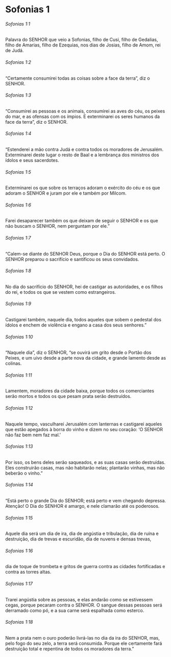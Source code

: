 # Sofonias 1

###### Sofonias 1:1

Palavra do SENHOR que veio a Sofonias, filho de Cusi, filho de Gedalias, filho de Amarias, filho de Ezequias, nos dias de Josias, filho de Amom, rei de Judá.

###### Sofonias 1:2

“Certamente consumirei todas as coisas sobre a face da terra”, diz o SENHOR.

###### Sofonias 1:3

“Consumirei as pessoas e os animais, consumirei as aves do céu, os peixes do mar, e as ofensas com os ímpios. E exterminarei os seres humanos da face da terra”, diz o SENHOR.

###### Sofonias 1:4

“Estenderei a mão contra Judá e contra todos os moradores de Jerusalém. Exterminarei deste lugar o resto de Baal e a lembrança dos ministros dos ídolos e seus sacerdotes.

###### Sofonias 1:5

Exterminarei os que sobre os terraços adoram o exército do céu e os que adoram o SENHOR e juram por ele e também por Milcom.

###### Sofonias 1:6

Farei desaparecer também os que deixam de seguir o SENHOR e os que não buscam o SENHOR, nem perguntam por ele.”

###### Sofonias 1:7

“Calem-se diante do SENHOR Deus, porque o Dia do SENHOR está perto. O SENHOR preparou o sacrifício e santificou os seus convidados.

###### Sofonias 1:8

No dia do sacrifício do SENHOR, hei de castigar as autoridades, e os filhos do rei, e todos os que se vestem como estrangeiros.

###### Sofonias 1:9

Castigarei também, naquele dia, todos aqueles que sobem o pedestal dos ídolos e enchem de violência e engano a casa dos seus senhores.”

###### Sofonias 1:10

“Naquele dia”, diz o SENHOR, “se ouvirá um grito desde o Portão dos Peixes, e um uivo desde a parte nova da cidade, e grande lamento desde as colinas.

###### Sofonias 1:11

Lamentem, moradores da cidade baixa, porque todos os comerciantes serão mortos e todos os que pesam prata serão destruídos.

###### Sofonias 1:12

Naquele tempo, vasculharei Jerusalém com lanternas e castigarei aqueles que estão apegados à borra do vinho e dizem no seu coração: ‘O SENHOR não faz bem nem faz mal.’

###### Sofonias 1:13

Por isso, os bens deles serão saqueados, e as suas casas serão destruídas. Eles construirão casas, mas não habitarão nelas; plantarão vinhas, mas não beberão o vinho.”

###### Sofonias 1:14

“Está perto o grande Dia do SENHOR; está perto e vem chegando depressa. Atenção! O Dia do SENHOR é amargo, e nele clamarão até os poderosos.

###### Sofonias 1:15

Aquele dia será um dia de ira, dia de angústia e tribulação, dia de ruína e destruição, dia de trevas e escuridão, dia de nuvens e densas trevas,

###### Sofonias 1:16

dia de toque de trombeta e gritos de guerra contra as cidades fortificadas e contra as torres altas.

###### Sofonias 1:17

Trarei angústia sobre as pessoas, e elas andarão como se estivessem cegas, porque pecaram contra o SENHOR. O sangue dessas pessoas será derramado como pó, e a sua carne será espalhada como esterco.

###### Sofonias 1:18

Nem a prata nem o ouro poderão livrá-las no dia da ira do SENHOR, mas, pelo fogo do seu zelo, a terra será consumida. Porque ele certamente fará destruição total e repentina de todos os moradores da terra.”

